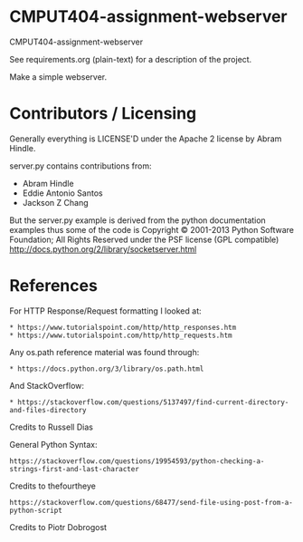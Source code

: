 CMPUT404-assignment-webserver
=============================

CMPUT404-assignment-webserver

See requirements.org (plain-text) for a description of the project.

Make a simple webserver.

Contributors / Licensing
========================

Generally everything is LICENSE'D under the Apache 2 license by Abram Hindle.

server.py contains contributions from:

* Abram Hindle
* Eddie Antonio Santos
* Jackson Z Chang

But the server.py example is derived from the python documentation
examples thus some of the code is Copyright © 2001-2013 Python
Software Foundation; All Rights Reserved under the PSF license (GPL
compatible) http://docs.python.org/2/library/socketserver.html

References
========================

For HTTP Response/Request formatting I looked at: 
```
* https://www.tutorialspoint.com/http/http_responses.htm
* https://www.tutorialspoint.com/http/http_requests.htm
```
Any os.path reference material was found through:
```
* https://docs.python.org/3/library/os.path.html  
```
And StackOverflow: 
```
* https://stackoverflow.com/questions/5137497/find-current-directory-and-files-directory
```
Credits to Russell Dias


General Python Syntax:
```
https://stackoverflow.com/questions/19954593/python-checking-a-strings-first-and-last-character  
```
Credits to thefourtheye  
```
https://stackoverflow.com/questions/68477/send-file-using-post-from-a-python-script
```
Credits to Piotr Dobrogost  
 






